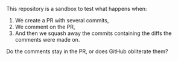 This repository is a sandbox to test what happens when:

 1. We create a PR with several commits,
 2. We comment on the PR,
 3. And then we squash away the commits containing the diffs the comments were made on.

Do the comments stay in the PR, or does GitHub obliterate them?
